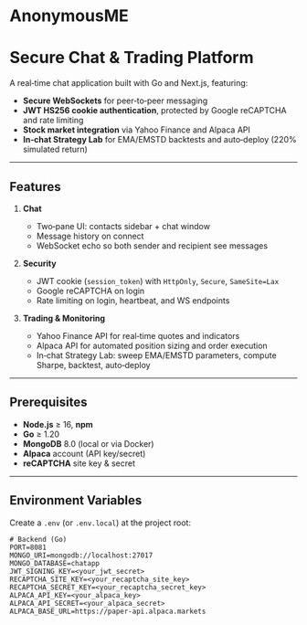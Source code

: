 # AnonymousME
# Secure Chat & Trading Platform

A real‐time chat application built with Go and Next.js, featuring:

- **Secure WebSockets** for peer‐to‐peer messaging
- **JWT HS256 cookie authentication**, protected by Google reCAPTCHA and rate limiting
- **Stock market integration** via Yahoo Finance and Alpaca API
- **In‐chat Strategy Lab** for EMA/EMSTD backtests and auto‐deploy (220% simulated return)

---

## Features

1. **Chat**
   - Two‐pane UI: contacts sidebar + chat window
   - Message history on connect
   - WebSocket echo so both sender and recipient see messages

2. **Security**
   - JWT cookie (`session_token`) with `HttpOnly`, `Secure`, `SameSite=Lax`
   - Google reCAPTCHA on login
   - Rate limiting on login, heartbeat, and WS endpoints

3. **Trading & Monitoring**
   - Yahoo Finance API for real‐time quotes and indicators
   - Alpaca API for automated position sizing and order execution
   - In‐chat Strategy Lab: sweep EMA/EMSTD parameters, compute Sharpe, backtest, auto‐deploy

---
## Prerequisites

- **Node.js** ≥ 16, **npm**
- **Go** ≥ 1.20
- **MongoDB** 8.0 (local or via Docker)
- **Alpaca** account (API key/secret)
- **reCAPTCHA** site key & secret

---

## Environment Variables

Create a `.env` (or `.env.local`) at the project root:

```env
# Backend (Go)
PORT=8081
MONGO_URI=mongodb://localhost:27017
MONGO_DATABASE=chatapp
JWT_SIGNING_KEY=<your_jwt_secret>
RECAPTCHA_SITE_KEY=<your_recaptcha_site_key>
RECAPTCHA_SECRET_KEY=<your_recaptcha_secret_key>
ALPACA_API_KEY=<your_alpaca_key>
ALPACA_API_SECRET=<your_alpaca_secret>
ALPACA_BASE_URL=https://paper-api.alpaca.markets
